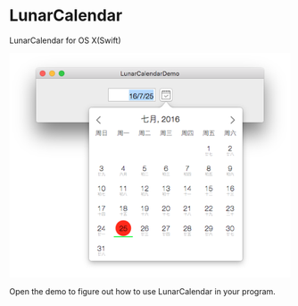 # LunarCalendar
LunarCalendar for OS X(Swift)

![demo](./screenshot.png)

Open the demo to figure out how to use LunarCalendar in your program.
